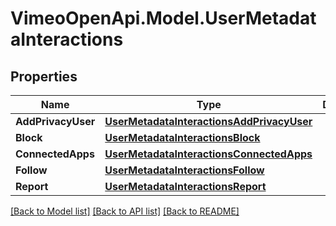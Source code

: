 # VimeoOpenApi.Model.UserMetadataInteractions
## Properties

Name | Type | Description | Notes
------------ | ------------- | ------------- | -------------
**AddPrivacyUser** | [**UserMetadataInteractionsAddPrivacyUser**](UserMetadataInteractionsAddPrivacyUser.md) |  | [optional] 
**Block** | [**UserMetadataInteractionsBlock**](UserMetadataInteractionsBlock.md) |  | 
**ConnectedApps** | [**UserMetadataInteractionsConnectedApps**](UserMetadataInteractionsConnectedApps.md) |  | 
**Follow** | [**UserMetadataInteractionsFollow**](UserMetadataInteractionsFollow.md) |  | 
**Report** | [**UserMetadataInteractionsReport**](UserMetadataInteractionsReport.md) |  | 

[[Back to Model list]](../README.md#documentation-for-models) [[Back to API list]](../README.md#documentation-for-api-endpoints) [[Back to README]](../README.md)

